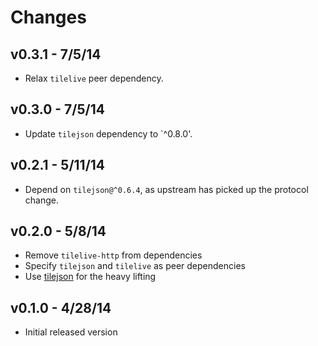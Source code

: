 # Changes

## v0.3.1 - 7/5/14

* Relax `tilelive` peer dependency.

## v0.3.0 - 7/5/14

* Update `tilejson` dependency to `^0.8.0'.

## v0.2.1 - 5/11/14

* Depend on `tilejson@^0.6.4`, as upstream has picked up the protocol change.

## v0.2.0 - 5/8/14

* Remove `tilelive-http` from dependencies
* Specify `tilejson` and `tilelive` as peer dependencies
* Use [tilejson](https://github.com/mapbox/node-tilejson) for the heavy lifting

## v0.1.0 - 4/28/14

* Initial released version
